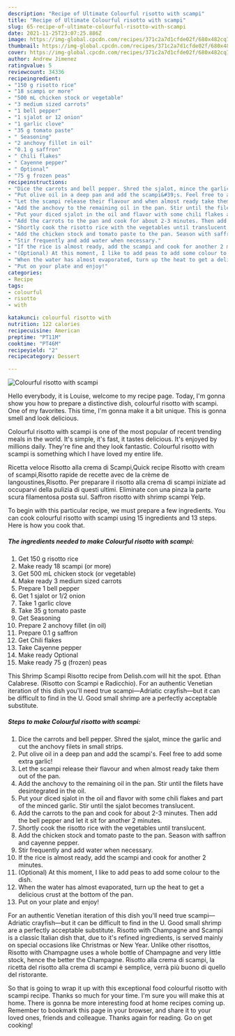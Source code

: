 ```yaml
---
description: "Recipe of Ultimate Colourful risotto with scampi"
title: "Recipe of Ultimate Colourful risotto with scampi"
slug: 65-recipe-of-ultimate-colourful-risotto-with-scampi
date: 2021-11-25T23:07:25.886Z
image: https://img-global.cpcdn.com/recipes/371c2a7d1cfde02f/680x482cq70/colourful-risotto-with-scampi-recipe-main-photo.jpg
thumbnail: https://img-global.cpcdn.com/recipes/371c2a7d1cfde02f/680x482cq70/colourful-risotto-with-scampi-recipe-main-photo.jpg
cover: https://img-global.cpcdn.com/recipes/371c2a7d1cfde02f/680x482cq70/colourful-risotto-with-scampi-recipe-main-photo.jpg
author: Andrew Jimenez
ratingvalue: 5
reviewcount: 34336
recipeingredient:
- "150 g risotto rice"
- "18 scampi or more"
- "500 mL chicken stock or vegetable"
- "3 medium sized carrots"
- "1 bell pepper"
- "1 sjalot or 12 onion"
- "1 garlic clove"
- "35 g tomato paste"
- " Seasoning"
- "2 anchovy fillet in oil"
- "0.1 g saffron"
- " Chili flakes"
- " Cayenne pepper"
- " Optional"
- "75 g frozen peas"
recipeinstructions:
- "Dice the carrots and bell pepper. Shred the sjalot, mince the garlic and cut the anchovy filets in small strips."
- "Put olive oil in a deep pan and add the scampi&#39;s. Feel free to add some extra garlic!"
- "Let the scampi release their flavour and when almost ready take them out of the pan."
- "Add the anchovy to the remaining oil in the pan. Stir until the filets have desintegrated in the oil."
- "Put your diced sjalot in the oil and flavor with some chili flakes and part of the minced garlic. Stir until the sjalot becomes translucent."
- "Add the carrots to the pan and cook for about 2-3 minutes. Then add the bell pepper and let it sit for another 2 minutes."
- "Shortly cook the risotto rice with the vegetables until translucent."
- "Add the chicken stock and tomato paste to the pan. Season with saffron and cayenne pepper."
- "Stir frequently and add water when necessary."
- "If the rice is almost ready, add the scampi and cook for another 2 minutes."
- "(Optional) At this moment, I like to add peas to add some colour to the dish."
- "When the water has almost evaporated, turn up the heat to get a delicious crust at the bottom of the pan."
- "Put on your plate and enjoy!"
categories:
- Recipe
tags:
- colourful
- risotto
- with

katakunci: colourful risotto with 
nutrition: 122 calories
recipecuisine: American
preptime: "PT11M"
cooktime: "PT46M"
recipeyield: "2"
recipecategory: Dessert

---
```



![Colourful risotto with scampi](https://img-global.cpcdn.com/recipes/371c2a7d1cfde02f/680x482cq70/colourful-risotto-with-scampi-recipe-main-photo.jpg)

Hello everybody, it is Louise, welcome to my recipe page. Today, I'm gonna show you how to prepare a distinctive dish, colourful risotto with scampi. One of my favorites. This time, I'm gonna make it a bit unique. This is gonna smell and look delicious.

Colourful risotto with scampi is one of the most popular of recent trending meals in the world. It's simple, it's fast, it tastes delicious. It's enjoyed by millions daily. They're fine and they look fantastic. Colourful risotto with scampi is something which I have loved my entire life.

Ricetta veloce Risotto alla crema di Scampi,Quick recipe Risotto with cream of scampi,Risotto rapide de recette avec de la crème de langoustines,Risotto. Per preparare il risotto alla crema di scampi iniziate ad occuparvi della pulizia di questi ultimi. Eliminate con una pinza la parte scura filamentosa posta sul. Saffron risotto with shrimp scampi Yelp.


To begin with this particular recipe, we must prepare a few ingredients. You can cook colourful risotto with scampi using 15 ingredients and 13 steps. Here is how you cook that.

<!--inarticleads1-->

##### The ingredients needed to make Colourful risotto with scampi:

1. Get 150 g risotto rice
1. Make ready 18 scampi (or more)
1. Get 500 mL chicken stock (or vegetable)
1. Make ready 3 medium sized carrots
1. Prepare 1 bell pepper
1. Get 1 sjalot or 1/2 onion
1. Take 1 garlic clove
1. Take 35 g tomato paste
1. Get  Seasoning
1. Prepare 2 anchovy fillet (in oil)
1. Prepare 0.1 g saffron
1. Get  Chili flakes
1. Take  Cayenne pepper
1. Make ready  Optional
1. Make ready 75 g (frozen) peas


This Shrimp Scampi Risotto recipe from Delish.com will hit the spot. Ethan Calabrese. (Risotto con Scampi e Radicchio). For an authentic Venetian iteration of this dish you&#39;ll need true scampi—Adriatic crayfish—but it can be difficult to find in the U. Good small shrimp are a perfectly acceptable substitute. 

<!--inarticleads2-->

##### Steps to make Colourful risotto with scampi:

1. Dice the carrots and bell pepper. Shred the sjalot, mince the garlic and cut the anchovy filets in small strips.
1. Put olive oil in a deep pan and add the scampi&#39;s. Feel free to add some extra garlic!
1. Let the scampi release their flavour and when almost ready take them out of the pan.
1. Add the anchovy to the remaining oil in the pan. Stir until the filets have desintegrated in the oil.
1. Put your diced sjalot in the oil and flavor with some chili flakes and part of the minced garlic. Stir until the sjalot becomes translucent.
1. Add the carrots to the pan and cook for about 2-3 minutes. Then add the bell pepper and let it sit for another 2 minutes.
1. Shortly cook the risotto rice with the vegetables until translucent.
1. Add the chicken stock and tomato paste to the pan. Season with saffron and cayenne pepper.
1. Stir frequently and add water when necessary.
1. If the rice is almost ready, add the scampi and cook for another 2 minutes.
1. (Optional) At this moment, I like to add peas to add some colour to the dish.
1. When the water has almost evaporated, turn up the heat to get a delicious crust at the bottom of the pan.
1. Put on your plate and enjoy!


For an authentic Venetian iteration of this dish you&#39;ll need true scampi—Adriatic crayfish—but it can be difficult to find in the U. Good small shrimp are a perfectly acceptable substitute. Risotto with Champagne and Scampi is a classic Italian dish that, due to it&#39;s refined ingredients, is served mainly on special occasions like Christmas or New Year. Unlike other risottos, Risotto with Champagne uses a whole bottle of Champagne and very little stock, hence the better the Champagne. Risotto alla crema di scampi, la ricetta del risotto alla crema di scampi è semplice, verrà più buono di quello del ristorante. 

So that is going to wrap it up with this exceptional food colourful risotto with scampi recipe. Thanks so much for your time. I'm sure you will make this at home. There is gonna be more interesting food at home recipes coming up. Remember to bookmark this page in your browser, and share it to your loved ones, friends and colleague. Thanks again for reading. Go on get cooking!
